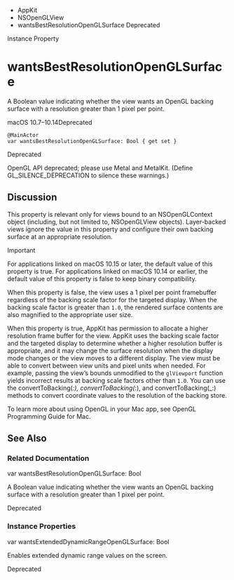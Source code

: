 

- AppKit
- NSOpenGLView
-  wantsBestResolutionOpenGLSurface Deprecated

Instance Property

# wantsBestResolutionOpenGLSurface

A Boolean value indicating whether the view wants an OpenGL backing surface with a resolution greater than 1 pixel per point.

macOS 10.7–10.14Deprecated

``` source
@MainActor
var wantsBestResolutionOpenGLSurface: Bool { get set }
```

Deprecated

OpenGL API deprecated; please use Metal and MetalKit. (Define GL_SILENCE_DEPRECATION to silence these warnings.)

## Discussion

This property is relevant only for views bound to an NSOpenGLContext object (including, but not limited to, NSOpenGLView objects). Layer-backed views ignore the value in this property and configure their own backing surface at an appropriate resolution.

Important

For applications linked on macOS 10.15 or later, the default value of this property is true. For applications linked on macOS 10.14 or earlier, the default value of this property is false to keep binary compatibility.

When this property is false, the view uses a 1 pixel per point framebuffer regardless of the backing scale factor for the targeted display. When the backing scale factor is greater than `1.0`, the rendered surface contents are also magnified to the appropriate user size.

When this property is true, AppKit has permission to allocate a higher resolution frame buffer for the view. AppKit uses the backing scale factor and the targeted display to determine whether a higher resolution buffer is appropriate, and it may change the surface resolution when the display mode changes or the view moves to a different display. The view must be able to convert between view units and pixel units when needed. For example, passing the view’s bounds unmodified to the `glViewport` function yields incorrect results at backing scale factors other than `1.0`. You can use the convertToBacking(_:), convertToBacking(_:), and convertToBacking(_:) methods to convert coordinate values to the resolution of the backing store.

To learn more about using OpenGL in your Mac app, see OpenGL Programming Guide for Mac.

## See Also

### Related Documentation

var wantsBestResolutionOpenGLSurface: Bool

A Boolean value indicating whether the view wants an OpenGL backing surface with a resolution greater than 1 pixel per point.

Deprecated

### Instance Properties

var wantsExtendedDynamicRangeOpenGLSurface: Bool

Enables extended dynamic range values on the screen.

Deprecated

